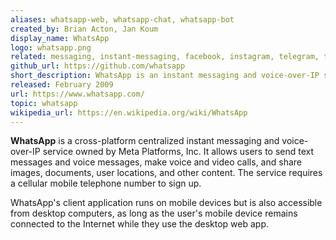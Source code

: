 ```yaml
---
aliases: whatsapp-web, whatsapp-chat, whatsapp-bot
created_by: Brian Acton, Jan Koum
display_name: WhatsApp
logo: whatsapp.png
related: messaging, instant-messaging, facebook, instagram, telegram, threema, wechat, imessage
github_url: https://github.com/whatsapp
short_description: WhatsApp is an instant messaging and voice-over-IP service.
released: February 2009
url: https://www.whatsapp.com/
topic: whatsapp
wikipedia_url: https://en.wikipedia.org/wiki/WhatsApp
---
```

**WhatsApp** is a cross-platform centralized instant messaging and voice-over-IP service owned by Meta Platforms, Inc. It allows users to send text messages and voice messages, make voice and video calls, and share images, documents, user locations, and other content. The service requires a cellular mobile telephone number to sign up.

WhatsApp's client application runs on mobile devices but is also accessible from desktop computers, as long as the user's mobile device remains connected to the Internet while they use the desktop web app.
